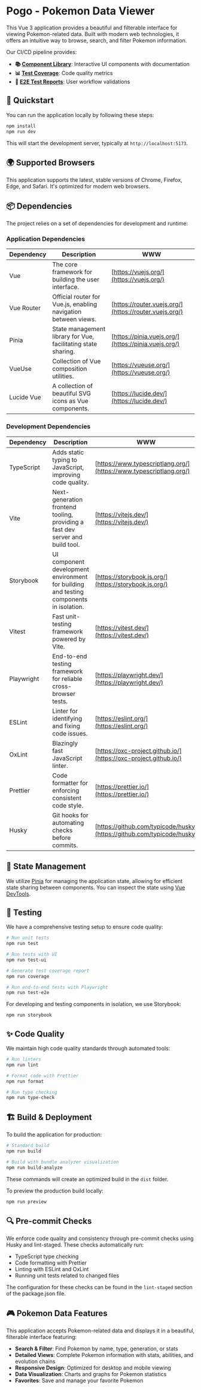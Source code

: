 # Pogo - Pokemon Data Viewer

This Vue 3 application provides a beautiful and filterable interface for viewing Pokemon-related data. Built with modern web technologies, it offers an intuitive way to browse, search, and filter Pokemon information.

Our CI/CD pipeline provides:

- **📚 [Component Library](https://dreiv.github.io/pogo/ux)**: Interactive UI components with documentation
- **📊 [Test Coverage](https://dreiv.github.io/pogo/coverage)**: Code quality metrics
- **🧪 [E2E Test Reports](https://dreiv.github.io/pogo/e2e)**: User workflow validations

## 🚀 Quickstart

You can run the application locally by following these steps:

```sh
npm install
npm run dev
```

This will start the development server, typically at `http://localhost:5173`.

## 🌍 Supported Browsers

This application supports the latest, stable versions of Chrome, Firefox, Edge, and Safari. It's optimized for modern web browsers.

## 📦 Dependencies

The project relies on a set of dependencies for development and runtime:

### Application Dependencies

| Dependency | Description                                                    | WWW                                                    |
| ---------- | -------------------------------------------------------------- | ------------------------------------------------------ |
| Vue        | The core framework for building the user interface.            | [https://vuejs.org/](https://vuejs.org/)               |
| Vue Router | Official router for Vue.js, enabling navigation between views. | [https://router.vuejs.org/](https://router.vuejs.org/) |
| Pinia      | State management library for Vue, facilitating state sharing.  | [https://pinia.vuejs.org/](https://pinia.vuejs.org/)   |
| VueUse     | Collection of Vue composition utilities.                       | [https://vueuse.org/](https://vueuse.org/)             |
| Lucide Vue | A collection of beautiful SVG icons as Vue components.         | [https://lucide.dev/](https://lucide.dev/)             |

### Development Dependencies

| Dependency | Description                                                                            | WWW                                                                    |
| ---------- | -------------------------------------------------------------------------------------- | ---------------------------------------------------------------------- |
| TypeScript | Adds static typing to JavaScript, improving code quality.                              | [https://www.typescriptlang.org/](https://www.typescriptlang.org/)     |
| Vite       | Next-generation frontend tooling, providing a fast dev server and build tool.          | [https://vitejs.dev/](https://vitejs.dev/)                             |
| Storybook  | UI component development environment for building and testing components in isolation. | [https://storybook.js.org/](https://storybook.js.org/)                 |
| Vitest     | Fast unit-testing framework powered by Vite.                                           | [https://vitest.dev/](https://vitest.dev/)                             |
| Playwright | End-to-end testing framework for reliable cross-browser tests.                         | [https://playwright.dev/](https://playwright.dev/)                     |
| ESLint     | Linter for identifying and fixing code issues.                                         | [https://eslint.org/](https://eslint.org/)                             |
| OxLint     | Blazingly fast JavaScript linter.                                                      | [https://oxc-project.github.io/](https://oxc-project.github.io/)       |
| Prettier   | Code formatter for enforcing consistent code style.                                    | [https://prettier.io/](https://prettier.io/)                           |
| Husky      | Git hooks for automating checks before commits.                                        | [https://github.com/typicode/husky](https://github.com/typicode/husky) |

## 🍍 State Management

We utilize [Pinia](https://pinia.vuejs.org/) for managing the application state, allowing for efficient state sharing between components. You can inspect the state using [Vue DevTools](https://chrome.google.com/webstore/detail/vuejs-devtools/ljjemllljcmogpfapbkkighbhhppjdbg).

## 🧪 Testing

We have a comprehensive testing setup to ensure code quality:

```sh
# Run unit tests
npm run test

# Run tests with UI
npm run test-ui

# Generate test coverage report
npm run coverage

# Run end-to-end tests with Playwright
npm run test-e2e
```

For developing and testing components in isolation, we use Storybook:

```sh
npm run storybook
```

## ✨ Code Quality

We maintain high code quality standards through automated tools:

```sh
# Run linters
npm run lint

# Format code with Prettier
npm run format

# Run type checking
npm run type-check
```

## 🏗️ Build & Deployment

To build the application for production:

```sh
# Standard build
npm run build

# Build with bundle analyzer visualization
npm run build-analyze
```

These commands will create an optimized build in the `dist` folder.

To preview the production build locally:

```sh
npm run preview
```

## 🔍 Pre-commit Checks

We enforce code quality and consistency through pre-commit checks using Husky and lint-staged. These checks automatically run:

- TypeScript type checking
- Code formatting with Prettier
- Linting with ESLint and OxLint
- Running unit tests related to changed files

The configuration for these checks can be found in the `lint-staged` section of the package.json file.

## 🎮 Pokemon Data Features

This application accepts Pokemon-related data and displays it in a beautiful, filterable interface featuring:

- **Search & Filter**: Find Pokemon by name, type, generation, or stats
- **Detailed Views**: Complete Pokemon information with stats, abilities, and evolution chains
- **Responsive Design**: Optimized for desktop and mobile viewing
- **Data Visualization**: Charts and graphs for Pokemon statistics
- **Favorites**: Save and manage your favorite Pokemon
